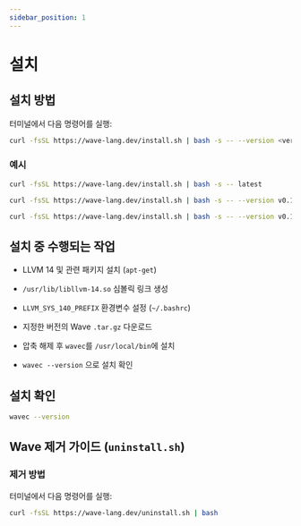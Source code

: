 ```yaml
---
sidebar_position: 1
---
```


# 설치

## 설치 방법

터미널에서 다음 명령어를 실행:

```bash
curl -fsSL https://wave-lang.dev/install.sh | bash -s -- --version <version>
```

### 예시

```bash
curl -fsSL https://wave-lang.dev/install.sh | bash -s -- latest
```

```bash
curl -fsSL https://wave-lang.dev/install.sh | bash -s -- --version v0.1.3-pre-beta
```

```bash
curl -fsSL https://wave-lang.dev/install.sh | bash -s -- --version v0.1.3-pre-beta-nightly-2025-07-11
```

## 설치 중 수행되는 작업
- LLVM 14 및 관련 패키지 설치 (`apt-get`)

- `/usr/lib/libllvm-14.so` 심볼릭 링크 생성

- `LLVM_SYS_140_PREFIX` 환경변수 설정 (`~/.bashrc`)

- 지정한 버전의 Wave `.tar.gz` 다운로드

- 압축 해제 후 `wavec`를 `/usr/local/bin`에 설치

- `wavec --version` 으로 설치 확인

## 설치 확인

```bash
wavec --version
```

## Wave 제거 가이드 (`uninstall.sh`)
### 제거 방법
터미널에서 다음 명령어를 실행:

```bash
curl -fsSL https://wave-lang.dev/uninstall.sh | bash
```
